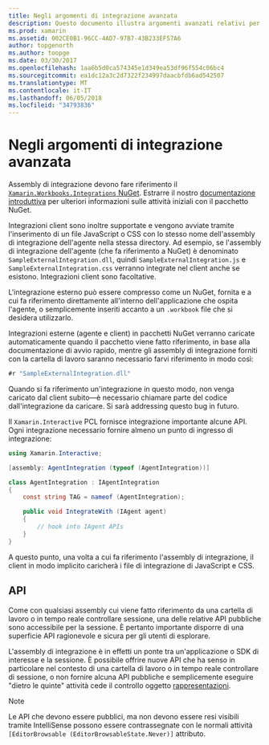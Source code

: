 ```yaml
---
title: Negli argomenti di integrazione avanzata
description: Questo documento illustra argomenti avanzati relativi per le integrazioni per le cartelle di lavoro di Xamarin. Viene descritto il pacchetto Xamarin.Workbook.Integrations NuGet e l'esposizione di API all'interno di una cartella di lavoro di Xamarin.
ms.prod: xamarin
ms.assetid: 002CE0B1-96CC-4AD7-97B7-43B233EF57A6
author: topgenorth
ms.author: toopge
ms.date: 03/30/2017
ms.openlocfilehash: 1aa6b5d0ca574345e1d349ea53df96f554c06bc4
ms.sourcegitcommit: ea1dc12a3c2d7322f234997daacbfdb6ad542507
ms.translationtype: MT
ms.contentlocale: it-IT
ms.lasthandoff: 06/05/2018
ms.locfileid: "34793836"
---
```

# <a name="advanced-integration-topics"></a>Negli argomenti di integrazione avanzata

Assembly di integrazione devono fare riferimento il [ `Xamarin.Workbooks.Integrations` NuGet][nuget]. Estrarre il nostro [documentazione introduttiva](~/tools/workbooks/sdk/index.md) per ulteriori informazioni sulle attività iniziali con il pacchetto NuGet.

Integrazioni client sono inoltre supportate e vengono avviate tramite l'inserimento di un file JavaScript o CSS con lo stesso nome dell'assembly di integrazione dell'agente nella stessa directory. Ad esempio, se l'assembly di integrazione dell'agente (che fa riferimento a NuGet) è denominato `SampleExternalIntegration.dll`, quindi `SampleExternalIntegration.js` e `SampleExternalIntegration.css` verranno integrate nel client anche se esistono. Integrazioni client sono facoltative.

L'integrazione esterno può essere compresso come un NuGet, fornita e a cui fa riferimento direttamente all'interno dell'applicazione che ospita l'agente, o semplicemente inseriti accanto a un `.workbook` file che si desidera utilizzarlo.

Integrazioni esterne (agente e client) in pacchetti NuGet verranno caricate automaticamente quando il pacchetto viene fatto riferimento, in base alla documentazione di avvio rapido, mentre gli assembly di integrazione forniti con la cartella di lavoro saranno necessario farvi riferimento in modo così:

```csharp
#r "SampleExternalIntegration.dll"
```

Quando si fa riferimento un'integrazione in questo modo, non venga caricato dal client subito&mdash;è necessario chiamare parte del codice dall'integrazione da caricare. Si sarà addressing questo bug in futuro.

Il `Xamarin.Interactive` PCL fornisce integrazione importante alcune API. Ogni integrazione necessario fornire almeno un punto di ingresso di integrazione:

```csharp
using Xamarin.Interactive;

[assembly: AgentIntegration (typeof (AgentIntegration))]

class AgentIntegration : IAgentIntegration
{
    const string TAG = nameof (AgentIntegration);

    public void IntegrateWith (IAgent agent)
    {
        // hook into IAgent APIs
    }
}
```

A questo punto, una volta a cui fa riferimento l'assembly di integrazione, il client in modo implicito caricherà i file di integrazione di JavaScript e CSS.

## <a name="apis"></a>API

Come con qualsiasi assembly cui viene fatto riferimento da una cartella di lavoro o in tempo reale controllare sessione, una delle relative API pubbliche sono accessibile per la sessione. È pertanto importante disporre di una superficie API ragionevole e sicura per gli utenti di esplorare.

L'assembly di integrazione è in effetti un ponte tra un'applicazione o SDK di interesse e la sessione. È possibile offrire nuove API che ha senso in particolare nel contesto di una cartella di lavoro o in tempo reale controllare di sessione, o non fornire alcuna API pubbliche e semplicemente eseguire "dietro le quinte" attività cede il controllo oggetto [rappresentazioni](~/tools/workbooks/sdk/representations.md).

> [!NOTE]
> Le API che devono essere pubblici, ma non devono essere resi visibili tramite IntelliSense possono essere contrassegnate con le normali attività `[EditorBrowsable (EditorBrowsableState.Never)]` attributo.

[nuget]: https://nuget.org/packages/Xamarin.Workbooks.Integration
